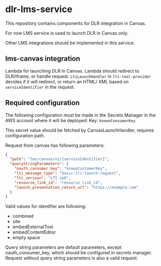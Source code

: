 # dlr-lms-service
This repository contains components for DLR integration in Canvas.

For now LMS service is used to launch DLR in Canvas only.

Other LMS integrations should be implemented in this service.

## lms-canvas integration
Lambda for launching DLR in Canvas. Lambda should redirect to DLR/iframe, or handle request. ```LtiLaunchHandler``` in ```lti-tool-provider```
decides if it will redirect, or return an HTML/ XML based on ```serviceIdentifier``` in the request. 

## Required configuration
The following configuration must be made in the Secrets Manager in the AWS account
where it will be deployed:
Key: ```knownConsumerKey```

This secret value should be fetched by CanvasLaunchHandler, requires configuration path. 

Request from canvas has following parameters:

```json
{
  "path": "lms/canvas/v1/{serviceIdentifier}",
  "queryStringParameters": {
    "oauth_consumer_key": "knownCustomerKey",
    "lti_message_type": "basic-lti-launch-request",
    "lti_version": "LTI-1p0",
    "resource_link_id": "resource_link_id",
    "launch_presentation_return_url": "https://example.com"
  }
}
```
Valid values for identifier are following:
-   combined
-   site
-   embedExternalTool
-   embedContentEditor
-   empty space

Query string parameters are default parameters, except oauth_consumer_key, which should be configured 
in secrets manager. Request without query string parameters is also a valid request.